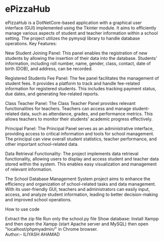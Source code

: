 # ePizzaHub
ePizzaHub is a DotNetCore-based application with a graphical user interface (GUI) implemented using the Tkinter module. It aims to efficiently manage various aspects of student and teacher information within a school setting. The project utilizes the pymysql library to handle database operations.
Key Features:

New Student Joining Panel: This panel enables the registration of new students by allowing the insertion of their data into the database. Students' information, including roll number, name, gender, class, contact, date of birth (DOB), and address, can be recorded.

Registered Students Fee Panel: The fee panel facilitates the management of student fees. It provides a platform to track and handle fee-related information for registered students. This includes tracking payment status, due dates, and generating fee-related reports.

Class Teacher Panel: The Class Teacher Panel provides relevant functionalities for teachers. Teachers can access and manage student-related data, such as attendance, grades, and performance metrics. This allows teachers to monitor their students' academic progress effectively.

Principal Panel: The Principal Panel serves as an administrative interface, providing access to critical information and tools for school management. The principal can view overall student statistics, teacher performance, and other important school-related data.

Data Retrieval Functionality: The project implements data retrieval functionality, allowing users to display and access student and teacher data stored within the system. This enables easy visualization and management of relevant information.

The School Database Management System project aims to enhance the efficiency and organization of school-related tasks and data management. With its user-friendly GUI, teachers and administrators can easily input, access, and analyze student information, leading to better decision-making and improved school operations.

How to use code

Extract the zip file Run only the school.py file Show database: Install Xampp and then open the Xampp (start Apache server and MySQL) then open "localhost/phpmyadmin/" in Chrome browser.
<br>
Author:- ILIYASH AHAMAD
